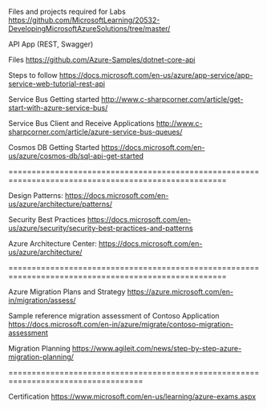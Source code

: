 Files and projects required for Labs https://github.com/MicrosoftLearning/20532-DevelopingMicrosoftAzureSolutions/tree/master/

API App (REST, Swagger)

Files https://github.com/Azure-Samples/dotnet-core-api

Steps to follow https://docs.microsoft.com/en-us/azure/app-service/app-service-web-tutorial-rest-api

Service Bus Getting started http://www.c-sharpcorner.com/article/get-start-with-azure-service-bus/

Service Bus Client and Receive Applications http://www.c-sharpcorner.com/article/azure-service-bus-queues/

Cosmos DB Getting Started https://docs.microsoft.com/en-us/azure/cosmos-db/sql-api-get-started

=====================================================================================================

Design Patterns: https://docs.microsoft.com/en-us/azure/architecture/patterns/

Security Best Practices https://docs.microsoft.com/en-us/azure/security/security-best-practices-and-patterns

Azure Architecture Center: https://docs.microsoft.com/en-us/azure/architecture/

=====================================================================================================

Azure Migration Plans and Strategy 
  https://azure.microsoft.com/en-in/migration/assess/
  
Sample reference migration assessment of Contoso Application
  https://docs.microsoft.com/en-in/azure/migrate/contoso-migration-assessment

Migration Planning
  https://www.agileit.com/news/step-by-step-azure-migration-planning/ 
  
  ===================================================================================
  
  Certification
    https://www.microsoft.com/en-us/learning/azure-exams.aspx
  
  
